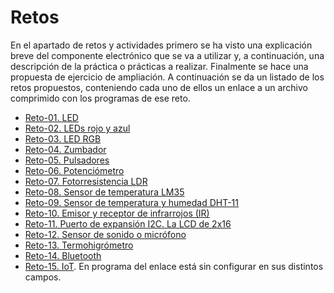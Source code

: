# Retos
En el apartado de retos y actividades primero se ha visto una explicación breve del componente electrónico que se va a utilizar y, a continuación, una descripción de la práctica o prácticas a realizar. Finalmente se hace una propuesta de ejercicio de ampliación. A continuación se da un listado de los retos propuestos, conteniendo cada uno de ellos un enlace a un archivo comprimido con los programas de ese reto.

* [Reto-01. LED](../Programas/Reto-01.zip)
* [Reto-02. LEDs rojo y azul](../Programas/Reto-02.zip)
* [Reto-03. LED RGB](../Programas/Reto-03.zip)
* [Reto-04. Zumbador](../Programas/Reto-04.zip)
* [Reto-05. Pulsadores](../Programas/Reto-05.zip)
* [Reto-06. Potenciómetro](../Programas/Reto-06.zip)
* [Reto-07. Fotorresistencia LDR](../Programas/Reto-07.zip)
* [Reto-08. Sensor de temperatura LM35](../Programas/Reto-08.zip)
* [Reto-09. Sensor de temperatura y humedad DHT-11](../Programas/Reto-09.zip)
* [Reto-10. Emisor y receptor de infrarrojos (IR)](../Programas/Reto-10.zip)
* [Reto-11. Puerto de expansión I2C. La LCD de 2x16](../Programas/Reto-11.zip)
* [Reto-12. Sensor de sonido o micrófono](../Programas/Reto-12.zip)
* [Reto-13. Termohigrómetro](../Programas/Reto-13.zip)
* [Reto-14. Bluetooth](../Programas/Reto-14.zip)
* [Reto-15. IoT](../Programas/Reto-15.zip). En programa del enlace está sin configurar en sus distintos campos.